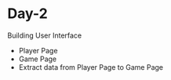 # Day-2

Building User Interface

- Player Page
- Game Page
- Extract data from Player Page to Game Page